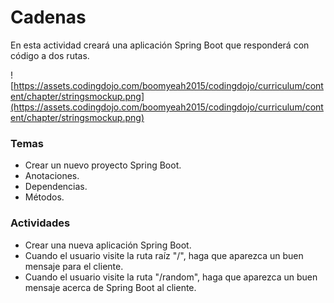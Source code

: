 # **Cadenas**

En esta actividad creará una aplicación Spring Boot que responderá con código a dos rutas.

![https://assets.codingdojo.com/boomyeah2015/codingdojo/curriculum/content/chapter/stringsmockup.png](https://assets.codingdojo.com/boomyeah2015/codingdojo/curriculum/content/chapter/stringsmockup.png)

### **Temas**

- Crear un nuevo proyecto Spring Boot.
- Anotaciones.
- Dependencias.
- Métodos.

### **Actividades**

- Crear una nueva aplicación Spring Boot.
- Cuando el usuario visite la ruta raíz "/", haga que aparezca un buen mensaje para el cliente.
- Cuando el usuario visite la ruta "/random", haga que aparezca un buen mensaje acerca de Spring Boot al cliente.